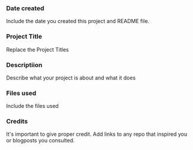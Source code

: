 ### Date created
Include the date you created this project and README file.

### Project Title
Replace the Project Titles

### Descriptiion
Describe what your project is about and what it does

### Files used
Include the files used

### Credits
It's important to give proper credit. Add links to any repo that inspired you or blogposts you consulted.

